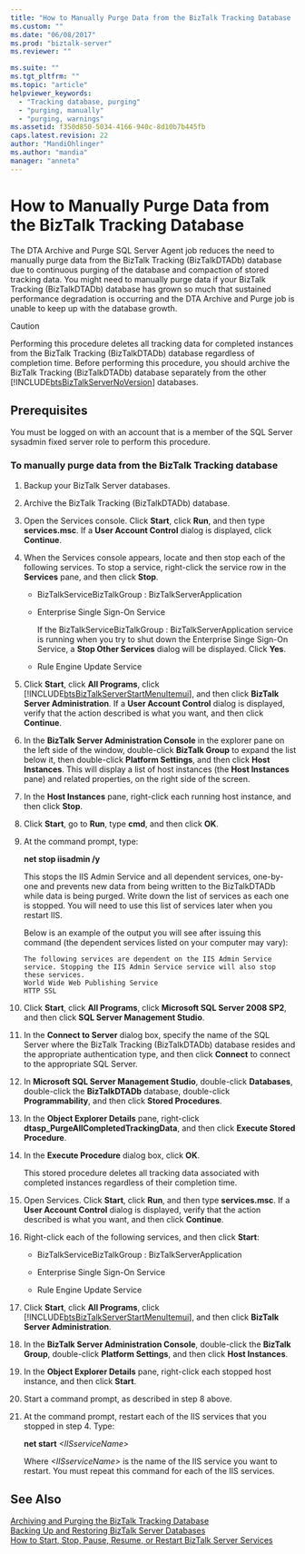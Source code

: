 ```yaml
---
title: "How to Manually Purge Data from the BizTalk Tracking Database | Microsoft Docs"
ms.custom: ""
ms.date: "06/08/2017"
ms.prod: "biztalk-server"
ms.reviewer: ""

ms.suite: ""
ms.tgt_pltfrm: ""
ms.topic: "article"
helpviewer_keywords: 
  - "Tracking database, purging"
  - "purging, manually"
  - "purging, warnings"
ms.assetid: f350d850-5034-4166-940c-8d10b7b445fb
caps.latest.revision: 22
author: "MandiOhlinger"
ms.author: "mandia"
manager: "anneta"
---
```

# How to Manually Purge Data from the BizTalk Tracking Database
The DTA Archive and Purge SQL Server Agent job reduces the need to manually purge data from the BizTalk Tracking (BizTalkDTADb) database due to continuous purging of the database and compaction of stored tracking data. You might need to manually purge data if your BizTalk Tracking (BizTalkDTADb) database has grown so much that sustained performance degradation is occurring and the DTA Archive and Purge job is unable to keep up with the database growth.  
  
> [!CAUTION]
>  Performing this procedure deletes all tracking data for completed instances from the BizTalk Tracking (BizTalkDTADb) database regardless of completion time. Before performing this procedure, you should archive the BizTalk Tracking (BizTalkDTADb) database separately from the other [!INCLUDE[btsBizTalkServerNoVersion](../includes/btsbiztalkservernoversion-md.md)] databases.  
  
## Prerequisites  
 You must be logged on with an account that is a member of the SQL Server sysadmin fixed server role to perform this procedure.  
  
### To manually purge data from the BizTalk Tracking database  
  
1.  Backup your BizTalk Server databases.  
  
2.  Archive the BizTalk Tracking (BizTalkDTADb) database.  
  
3.  Open the Services console. Click **Start**, click **Run**, and then type **services.msc**. If a **User Account Control** dialog is displayed, click **Continue**.  
  
4.  When the Services console appears, locate and then stop each of the following services. To stop a service, right-click the service row in the **Services** pane, and then click **Stop**.  
  
    -   BizTalkServiceBizTalkGroup : BizTalkServerApplication  
  
    -   Enterprise Single Sign-On Service  
  
         If the BizTalkServiceBizTalkGroup : BizTalkServerApplication service is running when you try to shut down the Enterprise Singe Sign-On Service, a **Stop Other Services** dialog will be displayed. Click **Yes**.  
  
    -   Rule Engine Update Service  
  
5.  Click **Start**, click **All Programs**, click [!INCLUDE[btsBizTalkServerStartMenuItemui](../includes/btsbiztalkserverstartmenuitemui-md.md)], and then click **BizTalk Server Administration**. If a **User Account Control** dialog is displayed, verify that the action described is what you want, and then click **Continue**.  
  
6.  In the **BizTalk Server Administration Console** in the explorer pane on the left side of the window, double-click **BizTalk Group** to expand the list below it, then double-click **Platform Settings**, and then click **Host Instances**. This will display a list of host instances (the **Host Instances** pane) and related properties, on the right side of the screen.  
  
7.  In the **Host Instances** pane, right-click each running host instance, and then click **Stop**.  
  
8.  Click **Start**, go to **Run**, type **cmd**, and then click **OK**.  
  
9. At the command prompt, type:  
  
     **net stop iisadmin /y**  
  
     This stops the IIS Admin Service and all dependent services, one-by-one and prevents new data from being written to the BizTalkDTADb while data is being purged. Write down the list of services as each one is stopped. You will need to use this list of services later when you restart IIS.  
  
     Below is an example of the output you will see after issuing this command (the dependent services listed on your computer may vary):  
  
    ```  
    The following services are dependent on the IIS Admin Service service. Stopping the IIS Admin Service service will also stop these services.  
    World Wide Web Publishing Service  
    HTTP SSL  
    ```  
  
10. Click **Start**, click **All Programs**, click **Microsoft SQL Server 2008 SP2**, and then click **SQL Server Management Studio**.  
  
11. In the **Connect to Server** dialog box, specify the name of the SQL Server where the BizTalk Tracking (BizTalkDTADb) database resides and the appropriate authentication type, and then click **Connect** to connect to the appropriate SQL Server.  
  
12. In **Microsoft SQL Server Management Studio**, double-click **Databases**, double-click the **BizTalkDTADb** database, double-click **Programmability**, and then click **Stored Procedures**.  
  
13. In the **Object Explorer Details** pane, right-click **dtasp_PurgeAllCompletedTrackingData**, and then click **Execute Stored Procedure**.  
  
14. In the **Execute Procedure** dialog box, click **OK**.  
  
     This stored procedure deletes all tracking data associated with completed instances regardless of their completion time.  
  
15. Open Services. Click **Start**, click **Run**, and then type **services.msc**. If a **User Account Control** dialog is displayed, verify that the action described is what you want, and then click **Continue**.  
  
16. Right-click each of the following services, and then click **Start**:  
  
    -   BizTalkServiceBizTalkGroup : BizTalkServerApplication  
  
    -   Enterprise Single Sign-On Service  
  
    -   Rule Engine Update Service  
  
17. Click **Start**, click **All Programs**, click [!INCLUDE[btsBizTalkServerStartMenuItemui](../includes/btsbiztalkserverstartmenuitemui-md.md)], and then click **BizTalk Server Administration**.  
  
18. In the **BizTalk Server Administration Console**, double-click the **BizTalk Group**, double-click **Platform Settings**, and then click **Host Instances**.  
  
19. In the **Object Explorer Details** pane, right-click each stopped host instance, and then click **Start**.  
  
20. Start a command prompt, as described in step 8 above.  
  
21. At the command prompt, restart each of the IIS services that you stopped in step 4. Type:  
  
     **net start** *\<IISserviceName>*  
  
     Where *\<IISserviceName>* is the name of the IIS service you want to restart. You must repeat this command for each of the IIS services.  
  
## See Also  
 [Archiving and Purging the BizTalk Tracking Database](../core/archiving-and-purging-the-biztalk-tracking-database.md)   
 [Backing Up and Restoring BizTalk Server Databases](../core/backing-up-and-restoring-biztalk-server-databases.md)   
 [How to Start, Stop, Pause, Resume, or Restart BizTalk Server Services](../core/how-to-start-stop-pause-resume-or-restart-biztalk-server-services.md)